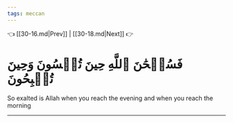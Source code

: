 ```yaml
---
tags: meccan
---
```


👈 [[30-16.md|Prev]] | [[30-18.md|Next]] 👉

# فَسُبۡحَٰنَ ٱللَّهِ حِينَ تُمۡسُونَ وَحِينَ تُصۡبِحُونَ

So exalted is Allah when you reach the evening and when you reach the morning

---

